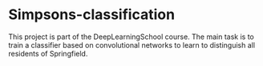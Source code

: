 # Simpsons-classification
This project is part of the DeepLearningSchool course.
The main task is to train a classifier based on convolutional networks to learn to distinguish all residents of Springfield.
